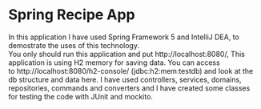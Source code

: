 # Spring Recipe App

In this application I have used Spring Framework 5 and IntelliJ DEA, 
to demostrate the uses of this technology.  
You only should run this application and put http://localhost:8080/, 
This application is using H2 memory for saving data. You can access  
to http://localhost:8080/h2-console/  (jdbc:h2:mem:testdb) and look at 
the db structure and data here. I have used controllers, services, 
domains, repositories, commands and converters and I have created some 
classes for testing the code with JUnit and mockito.  